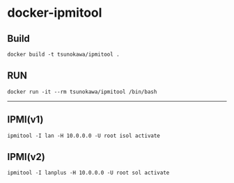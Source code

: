 # docker-ipmitool

## Build
```
docker build -t tsunokawa/ipmitool .
```

## RUN
```
docker run -it --rm tsunokawa/ipmitool /bin/bash
```

---

## IPMI(v1)
```
ipmitool -I lan -H 10.0.0.0 -U root isol activate
```

## IPMI(v2)
```
ipmitool -I lanplus -H 10.0.0.0 -U root sol activate
```

